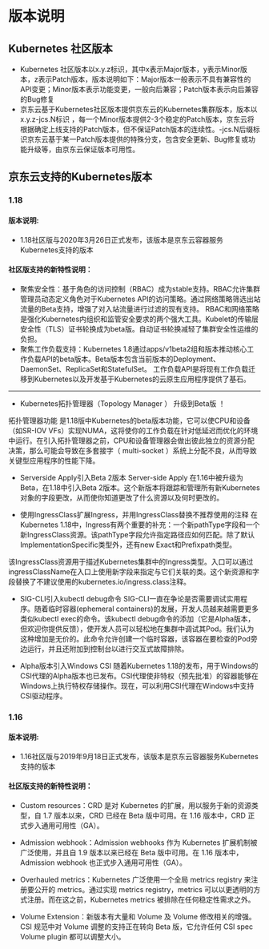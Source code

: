 # 版本说明  
  
## Kubernetes 社区版本  
- Kubernetes 社区版本以x.y.z标识，其中x表示Major版本，y表示Minor版本，z表示Patch版本，版本说明如下：Major版本一般表示不具有兼容性的API变更；Minor版本表示功能变更，一般向后兼容；Patch版本表示向后兼容的Bug修复
- 京东云基于Kubernetes社区版本提供京东云的Kubernetes集群版本，版本以x.y.z-jcs.N标识 ，每一个Minor版本提供2-3个稳定的Patch版本，京东云将根据确定上线支持的Patch版本，但不保证Patch版本的连续性。-jcs.N后缀标识京东云基于某一Patch版本提供的特殊分支，包含安全更新、Bug修复或功能升级等，由京东云保证版本可用性。
  
## 京东云支持的Kubernetes版本  
  
### 1.18  
#### 版本说明:  
- 1.18社区版与2020年3月26日正式发布，该版本是京东云容器服务Kubernetes支持的版本

#### 社区版支持的新特性说明：  
- 聚焦安全性：基于角色的访问控制（RBAC）成为stable支持。RBAC允许集群管理员动态定义角色对于Kubernetes API的访问策略。通过网络策略筛选出站流量的Beta支持，增强了对入站流量进行过滤的现有支持。 RBAC和网络策略是强化Kubernetes内组织和监管安全要求的两个强大工具。Kubelet的传输层安全性（TLS）证书轮换成为beta版。自动证书轮换减轻了集群安全性运维的负担。  
- 聚焦工作负载支持：Kubernetes 1.8通过apps/v1beta2组和版本推动核心工作负载API的beta版本。Beta版本包含当前版本的Deployment、DaemonSet、ReplicaSet和StatefulSet。 工作负载API是将现有工作负载迁移到Kubernetes以及开发基于Kubernetes的云原生应用程序提供了基石。  
--------------------------
- Kubernetes拓扑管理器（Topology Manager ） 升级到Beta版 ！

拓扑管理器功能 是1.18版中Kubernetes的beta版本功能，它可以使CPU和设备（如SR-IOV VFs）实现NUMA，这将使你的工作负载在针对低延迟而优化的环境中运行。在引入拓扑管理器之前，CPU和设备管理器会做出彼此独立的资源分配决策，那么可能会导致在多套接字（ multi-socket ）系统上分配不良，从而导致关键型应用程序的性能下降。

- Serverside Apply引入Beta 2版本
Server-side Apply 在1.16中被升级为Beta，在1.18中引入Beta 2版本。这个新版本将跟踪和管理所有新Kubernetes对象的字段更改，从而使你知道更改了什么资源以及何时更改的。

- 使用IngressClass扩展Ingress，并用IngressClass替换不推荐使用的注释
在Kubernetes 1.18中，Ingress有两个重要的补充：一个新pathType字段和一个新IngressClass资源。该pathType字段允许指定路径应如何匹配。除了默认ImplementationSpecific类型外，还有new Exact和Prefixpath类型。

该IngressClass资源用于描述Kubernetes集群中的Ingress类型。入口可以通过ingressClassName在入口上使用新字段来指定与它们关联的类。这个新资源和字段替换了不建议使用的kubernetes.io/ingress.class注释。

- SIG-CLI引入kubectl debug命令
SIG-CLI一直在争论是否需要调试实用程序。随着临时容器(ephemeral containers)的发展，开发人员越来越需要更多类似kubectl exec的命令。该kubectl debug命令的添加（它是Alpha版本，但欢迎你提供反馈），使开发人员可以轻松地在集群中调试其Pod。我们认为这种增加是无价的。此命令允许创建一个临时容器，该容器在要检查的Pod旁边运行，并且还附加到控制台以进行交互式故障排除。

- Alpha版本引入Windows CSI
随着Kubernetes 1.18的发布，用于Windows的CSI代理的Alpha版本也已发布。CSI代理使非特权（预先批准）的容器能够在Windows上执行特权存储操作。现在，可以利用CSI代理在Windows中支持CSI驱动程序。

### 1.16 
#### 版本说明:  
- 1.16社区版与2019年9月18日正式发布，该版本是京东云容器服务Kubernetes支持的版本

#### 社区版支持的新特性说明： 
- Custom resources：CRD 是对 Kubernetes 的扩展，用以服务于新的资源类型，自 1.7 版本以来，CRD 已经在 Beta 版中可用。在 1.16 版本中，CRD 正式步入通用可用性（GA）。

- Admission webhook：Admission webhooks 作为 Kubernetes 扩展机制被广泛使用，并且自 1.9 版本以来已经在 Beta 版中可用。在 1.16 版本中，Admission webhook 也正式步入通用可用性（GA）。

- Overhauled metrics：Kubernetes 广泛使用一个全局 metrics registry 来注册要公开的 metrics。通过实现 metrics registry，metrics 可以以更透明的方式注册。而在这之前，Kubernetes metrics 被排除在任何稳定性需求之外。

- Volume Extension：新版本有大量和 Volume 及 Volume 修改相关的增强。CSI 规范中对 Volume 调整的支持正在转向 Beta 版，它允许任何 CSI spec Volume plugin 都可以调整大小。

